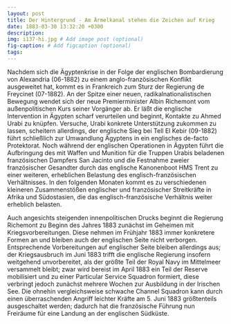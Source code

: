 ```yaml
---
layout: post
title: Der Hintergrund - Am Ärmelkanal stehen die Zeichen auf Krieg
date: 1883-03-30 13:32:20 +0300
description: 
img: i137-hi.jpg # Add image post (optional)
fig-caption: # Add figcaption (optional)
tags: 
---
```

Nachdem sich die Ägyptenkrise in der Folge der englischen Bombardierung von Alexandria (06-1882) zu einem anglo-französischen Konflikt ausgeweitet hat, kommt es in Frankreich zum Sturz der Regierung de Freycinet (07-1882). An der Spitze einer neuen, radikalnationalistischen Bewegung wendet sich der neue Premierminister Albin Richemont vom außenpolitischen Kurs seiner Vorgänger ab. Er läßt die englische Intervention in Ägypten scharf verurteilen und beginnt, Kontakte zu Ahmed Urabi zu knüpfen. Versuche, Urabi konkrete Unterstützung zukommen zu lassen, scheitern allerdings, der englische Sieg bei Tell El Kebir (09-1882) führt schließlich zur Umwandlung Ägyptens in ein englisches de-facto Protektorat. Noch während der englischen Operationen in Ägypten führt die Aufbringung des mit Waffen und Munition für die Truppen Urabis beladenen französischen Dampfers San Jacinto und die Festnahme zweier französischer Gesandter durch das englische Kanonenboot HMS Trent zu einer weiteren, erheblichen Belastung des englisch-französischen Verhältnisses.
In den folgenden Monaten kommt es zu verschiedenen kleineren Zusammenstößen englischer und französischer Streitkräfte in Afrika und Südostasien, die das englisch-französische Verhältnis weiter erheblich belasten.

Auch angesichts steigenden innenpolitischen Drucks beginnt die Regierung Richemont zu Beginn des Jahres 1883 zunächst im Geheimen mit Kriegsvorbereitungen. Diese nehmen im Frühjahr 1883 immer konkretere Formen an und bleiben auch der englischen Seite nicht verborgen.
Entsprechende Vorbereitungen auf englischer Seite bleiben allerdings aus; der Kriegsausbruch im Juni 1883 trifft die englische Regierung insofern weitgehend unvorbereitet, als der größte Teil der Royal Navy im Mittelmeer versammelt bleibt; zwar wird bereist im April 1883 ein Teil der Reserve mobilisiert und zu einer Particular Service Squadron formiert, diese verbringt jedoch zunächst mehrere Wochen zur Ausbildung in der Irischen See. Die ohnehin vergleichsweise schwache Channel Squadron kann durch einen überraschenden Angriff leichter Kräfte am 5. Juni 1883 größtenteils ausgeschaltet werden; dadurch hat die französische Führung nun Freiräume für eine Landung an der englischen Südküste.

